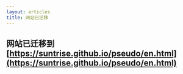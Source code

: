 ```yaml
---
layout: articles
title: 网站已迁移
---
```


## 网站已迁移到 [https://suntrise.github.io/pseudo/en.html](https://suntrise.github.io/pseudo/en.html)
